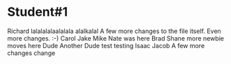 # Student#1
Richard lalalalalaalalala
alalkalal
A few more changes to the file itself.
Even more changes. :-)
Carol
Jake 
Mike 
Nate was here
Brad
Shane
more newbie moves here
Dude
Another Dude test
testing
Isaac
Jacob
A few more changes
change